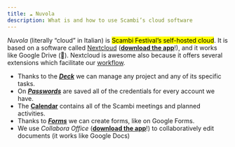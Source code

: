 ```yaml
---
title: ☁ Nuvola
description: What is and how to use Scambi’s cloud software
---
```

_Nuvola_ (literally “cloud” in Italian) is <mark>Scambi Festival’s self-hosted cloud</mark>. It is based on a software called [Nextcloud](https://nextcloud.com) ([**download the app**](https://nextcloud.com/install)!), and it works like Google Drive (🤮). Nextcloud is awesome also because it offers several extensions which facilitate our [workflow](/workflow/).

* Thanks to the [_**Deck**_](deck.md) we can manage any project and any of its specific tasks.
* On [_**Passwords**_](https://nuvola.scambi.org/apps/passwords) are saved all of the credentials for every account we have.
* The [**Calendar**](https://nuvola.scambi.org/apps/calendar) contains all of the Scambi meetings and planned activities.
* Thanks to [_**Forms**_](https://nuvola.scambi.org/apps/forms) we can create forms, like on Google Forms.
* We use _Collabora Office_ ([**download the app**](https://www.collaboraoffice.com/solutions/collabora-office-android-ios)!) to collaboratively edit documents (it works like Google Docs)
